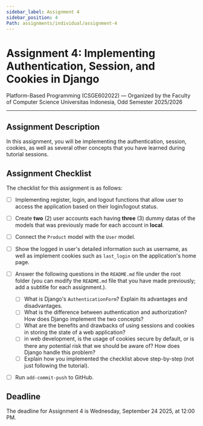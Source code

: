 ```yaml
---
sidebar_label: Assignment 4
sidebar_position: 4
Path: assignments/individual/assignment-4
---
```


# Assignment 4: Implementing Authentication, Session, and Cookies in Django

Platform-Based Programming (CSGE602022) — Organized by the Faculty of Computer Science Universitas Indonesia, Odd Semester 2025/2026

---

## Assignment Description

In this assignment, you will be implementing the authentication, session, cookies, as well as several other concepts that you have learned during tutorial sessions.

## Assignment Checklist

The checklist for this assignment is as follows:
- [ ] Implementing register, login, and logout functions that allow user to access  the application based on their login/logout status.
- [ ] Create **two** (2) user accounts each having **three** (3) dummy datas of the models that was previously made for each account in **local**.
- [ ] Connect the `Product` model with the `User` model.
- [ ] Show the logged in user's detailed information such as username, as well as implement cookies such as `last_login` on the application's home page.
- [ ]  Answer the following questions in the `README.md` file under the root folder (you can modify the `README.md` file that you have made previously; add a subtitle for each assignment.).
    - [ ] What is Django's `AuthenticationForm`? Explain its advantages and disadvantages.
    - [ ] What is the difference between authentication and authorization? How does Django implement the two concepts?
    - [ ] What are the benefits and drawbacks of using sessions and cookies in storing the state of a web application?
    - [ ] in web development, is the usage of cookies secure by default, or is there any potential risk that we should be aware of? How does Django handle this problem?
    - [ ] Explain how you implemented the checklist above step-by-step (not just following the tutorial).
- [ ] Run `add-commit-push` to GitHub.


## Deadline

The deadline for Assignment 4 is Wednesday, September 24 2025, at 12:00 PM.